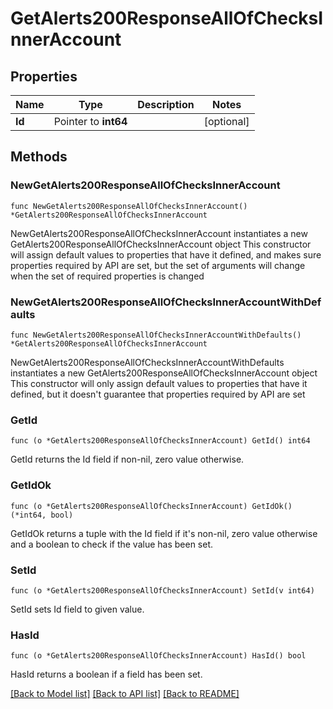 # GetAlerts200ResponseAllOfChecksInnerAccount

## Properties

Name | Type | Description | Notes
------------ | ------------- | ------------- | -------------
**Id** | Pointer to **int64** |  | [optional] 

## Methods

### NewGetAlerts200ResponseAllOfChecksInnerAccount

`func NewGetAlerts200ResponseAllOfChecksInnerAccount() *GetAlerts200ResponseAllOfChecksInnerAccount`

NewGetAlerts200ResponseAllOfChecksInnerAccount instantiates a new GetAlerts200ResponseAllOfChecksInnerAccount object
This constructor will assign default values to properties that have it defined,
and makes sure properties required by API are set, but the set of arguments
will change when the set of required properties is changed

### NewGetAlerts200ResponseAllOfChecksInnerAccountWithDefaults

`func NewGetAlerts200ResponseAllOfChecksInnerAccountWithDefaults() *GetAlerts200ResponseAllOfChecksInnerAccount`

NewGetAlerts200ResponseAllOfChecksInnerAccountWithDefaults instantiates a new GetAlerts200ResponseAllOfChecksInnerAccount object
This constructor will only assign default values to properties that have it defined,
but it doesn't guarantee that properties required by API are set

### GetId

`func (o *GetAlerts200ResponseAllOfChecksInnerAccount) GetId() int64`

GetId returns the Id field if non-nil, zero value otherwise.

### GetIdOk

`func (o *GetAlerts200ResponseAllOfChecksInnerAccount) GetIdOk() (*int64, bool)`

GetIdOk returns a tuple with the Id field if it's non-nil, zero value otherwise
and a boolean to check if the value has been set.

### SetId

`func (o *GetAlerts200ResponseAllOfChecksInnerAccount) SetId(v int64)`

SetId sets Id field to given value.

### HasId

`func (o *GetAlerts200ResponseAllOfChecksInnerAccount) HasId() bool`

HasId returns a boolean if a field has been set.


[[Back to Model list]](../README.md#documentation-for-models) [[Back to API list]](../README.md#documentation-for-api-endpoints) [[Back to README]](../README.md)


